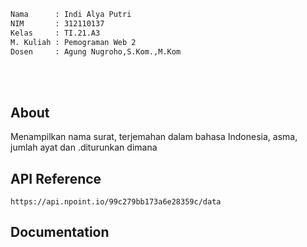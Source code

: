 ```bash
Nama      : Indi Alya Putri
NIM       : 312110137
Kelas     : TI.21.A3
M. Kuliah : Pemograman Web 2
Dosen     : Agung Nugroho,S.Kom.,M.Kom
```
</br></br>

 ## About
 Menampilkan nama surat, terjemahan dalam bahasa Indonesia, asma, jumlah ayat dan .diturunkan dimana
 

 ## API Reference 
 ```https://api.npoint.io/99c279bb173a6e28359c/data```

 ## Documentation
 
